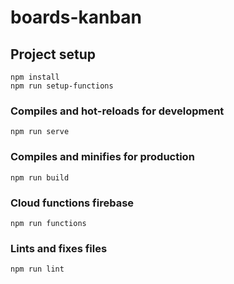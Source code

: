 # boards-kanban

## Project setup
```
npm install
npm run setup-functions
```

### Compiles and hot-reloads for development
```
npm run serve
```

### Compiles and minifies for production
```
npm run build
```
### Cloud functions firebase
```
npm run functions
```

### Lints and fixes files
```
npm run lint
```

 
